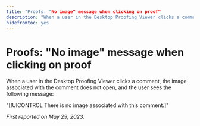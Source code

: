```yaml
---
title: "Proofs: "No image" message when clicking on proof"
description: "When a user in the Desktop Proofing Viewer clicks a comment, the image associated with the comment does not open, and the user sees a message."
hidefromtoc: yes
---
```


# Proofs: "No image" message when clicking on proof

When a user in the Desktop Proofing Viewer clicks a comment, the image associated with the comment does not open, and the user sees the following message:

"[!UICONTROL There is no image associated with this comment.]"

_First reported on May 29, 2023._
